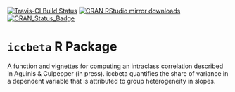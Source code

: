 
<!-- README.md is generated from README.Rmd. Please edit that file -->

[![Travis-CI Build
Status](https://travis-ci.org/tmsalab/iccbeta.svg?branch=master)](https://travis-ci.org/tmsalab/iccbeta)
[![CRAN RStudio mirror
downloads](http://cranlogs.r-pkg.org/badges/iccbeta)](http://www.r-pkg.org/pkg/iccbeta)
[![CRAN\_Status\_Badge](http://www.r-pkg.org/badges/version/iccbeta)](https://cran.r-project.org/package=iccbeta)

# `iccbeta` R Package

A function and vignettes for computing an intraclass correlation
described in Aguinis & Culpepper (in press). iccbeta quantifies the
share of variance in a dependent variable that is attributed to group
heterogeneity in slopes.
